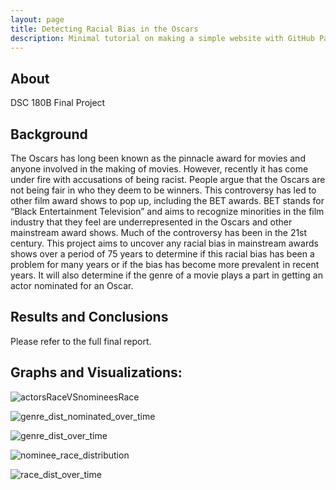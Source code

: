 ```yaml
---
layout: page
title: Detecting Racial Bias in the Oscars
description: Minimal tutorial on making a simple website with GitHub Pages
---
```


## About
DSC 180B Final Project

## Background

The Oscars has long been known as the pinnacle award for movies and anyone involved in the making of movies. However, recently it has come under fire with accusations of being racist. People argue that the Oscars are not being fair in who they deem to be winners. This controversy has led to other film award shows to pop up, including the BET awards. BET stands for “Black Entertainment Television” and aims to recognize minorities in the film industry that they feel are underrepresented in the Oscars and other mainstream award shows. 
Much of the controversy has been in the 21st century. This project aims to uncover any racial bias in mainstream awards shows over a period of 75 years to determine if this racial bias has been a problem for many years or if the bias has become more prevalent in recent years. It will also determine if the genre of a movie plays a part in getting an actor nominated for an Oscar. 

## Results and Conclusions

Please refer to the full final report.

## Graphs and Visualizations:
![actorsRaceVSnomineesRace](https://github.com/HuRebecca/wiki-capstone/blob/master/finalVisuals/actorsRaceVSnomineesRace.jpg)

![genre_dist_nominated_over_time](https://github.com/HuRebecca/wiki-capstone/blob/master/finalVisuals/genre_dist_nominated_over_time.png)

![genre_dist_over_time](https://github.com/HuRebecca/wiki-capstone/blob/master/finalVisuals/genre_dist_over_time.png)

![nominee_race_distribution](https://github.com/HuRebecca/wiki-capstone/blob/master/finalVisuals/nominee_race_distribution.jpg)

![race_dist_over_time](https://github.com/HuRebecca/wiki-capstone/blob/master/finalVisuals/race_dist_over_time.png)
